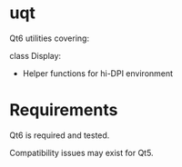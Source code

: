 # uqt
Qt6 utilities covering:

class Display:
- Helper functions for hi-DPI environment

# Requirements

Qt6 is required and tested.

Compatibility issues may exist for Qt5.
